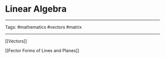 # Linear Algebra

---

Tags: #mathematics #vectors #matrix 

---

[[Vectors]]

[[Fector Forms of Lines and Planes]]